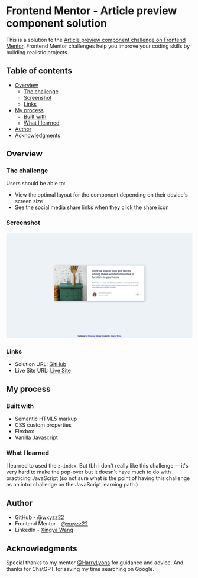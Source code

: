 # Frontend Mentor - Article preview component solution

This is a solution to the [Article preview component challenge on Frontend Mentor](https://www.frontendmentor.io/challenges/article-preview-component-dYBN_pYFT). Frontend Mentor challenges help you improve your coding skills by building realistic projects. 

## Table of contents

- [Overview](#overview)
  - [The challenge](#the-challenge)
  - [Screenshot](#screenshot)
  - [Links](#links)
- [My process](#my-process)
  - [Built with](#built-with)
  - [What I learned](#what-i-learned)
- [Author](#author)
- [Acknowledgments](#acknowledgments)

## Overview

### The challenge

Users should be able to:

- View the optimal layout for the component depending on their device's screen size
- See the social media share links when they click the share icon

### Screenshot

![](./images/screenshot.png)

### Links

- Solution URL: [GitHub](https://github.com/frontend-mentor-projects-repo/article-preview-component-main)
- Live Site URL: [Live Site](https://frontend-mentor-projects-repo.github.io/article-preview-component-main)

## My process

### Built with

- Semantic HTML5 markup
- CSS custom properties
- Flexbox
- Vanilla Javascript

### What I learned

I learned to used the `z-index`. But tbh I don't really like this challenge -- it's very hard to make the pop-over but it doesn't have much to do with practicing JavaScript (so not sure what is the point of having this challenge as an intro challenge on the JavaScript learning path.)


## Author

- GitHub - [@wxyzz22](https://github.com/wxyzz22)
- Frontend Mentor - [@wxyzz22](https://www.frontendmentor.io/home)
- LinkedIn - [Xingya Wang](https://www.linkedin.com/in/xingya-wang/)

## Acknowledgments

Special thanks to my mentor [@HarryLyons](https://github.com/GregLyons) for guidance and advice. And thanks for ChatGPT for saving my time searching on Google.